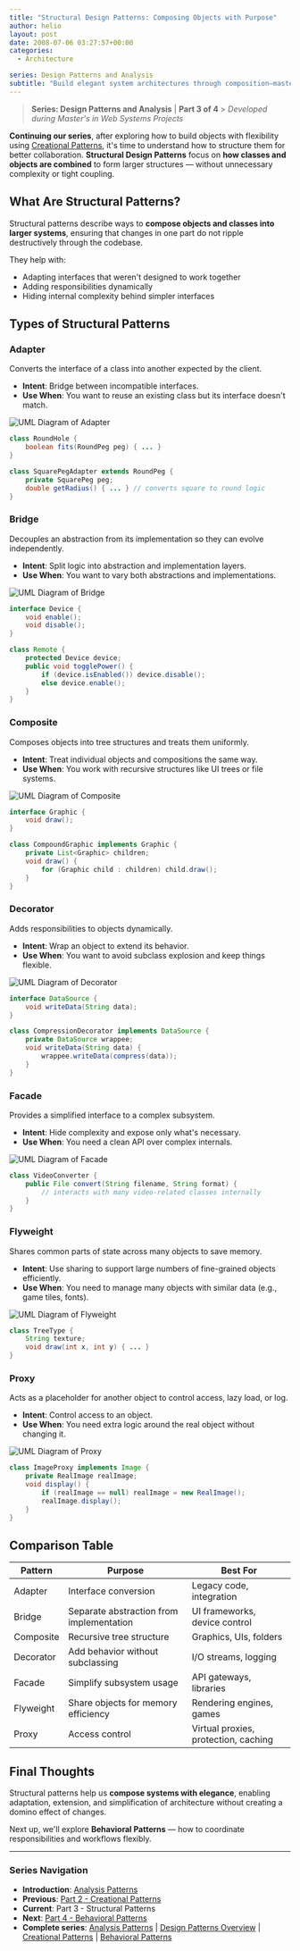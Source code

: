 ```yaml
---
title: "Structural Design Patterns: Composing Objects with Purpose"
author: helio
layout: post
date: 2008-07-06 03:27:57+00:00
categories:
  - Architecture

series: Design Patterns and Analysis
subtitle: "Build elegant system architectures through composition—master Adapter, Bridge, Decorator, and Facade patterns that solve the complex challenge of connecting incompatible components into cohesive, maintainable systems"
---
```


> **Series: Design Patterns and Analysis** | **Part 3 of 4** > _Developed during Master's in Web Systems Projects_

**Continuing our series**, after exploring how to build objects with flexibility using [Creational Patterns](../2008-07-04-padroes-de-criacao/), it's time to understand how to structure them for better collaboration.
**Structural Design Patterns** focus on **how classes and objects are combined** to form larger structures — without unnecessary complexity or tight coupling.

## What Are Structural Patterns?

Structural patterns describe ways to **compose objects and classes into larger systems**, ensuring that changes in one part do not ripple destructively through the codebase.

They help with:

- Adapting interfaces that weren't designed to work together
- Adding responsibilities dynamically
- Hiding internal complexity behind simpler interfaces

## Types of Structural Patterns

### Adapter

Converts the interface of a class into another expected by the client.

- **Intent**: Bridge between incompatible interfaces.
- **Use When**: You want to reuse an existing class but its interface doesn't match.

<img src="/uploads/2008/07/adapter-pattern.png" alt="UML Diagram of Adapter" class="structural-pattern-img">

```java
class RoundHole {
    boolean fits(RoundPeg peg) { ... }
}

class SquarePegAdapter extends RoundPeg {
    private SquarePeg peg;
    double getRadius() { ... } // converts square to round logic
}
```

### Bridge

Decouples an abstraction from its implementation so they can evolve independently.

- **Intent**: Split logic into abstraction and implementation layers.
- **Use When**: You want to vary both abstractions and implementations.

<img src="/uploads/2008/07/bridge-pattern.png" alt="UML Diagram of Bridge" class="structural-pattern-img">

```java
interface Device {
    void enable();
    void disable();
}

class Remote {
    protected Device device;
    public void togglePower() {
        if (device.isEnabled()) device.disable();
        else device.enable();
    }
}
```

### Composite

Composes objects into tree structures and treats them uniformly.

- **Intent**: Treat individual objects and compositions the same way.
- **Use When**: You work with recursive structures like UI trees or file systems.

<img src="/uploads/2008/07/composite-pattern.png" alt="UML Diagram of Composite" class="structural-pattern-img">

```java
interface Graphic {
    void draw();
}

class CompoundGraphic implements Graphic {
    private List<Graphic> children;
    void draw() {
        for (Graphic child : children) child.draw();
    }
}
```

### Decorator

Adds responsibilities to objects dynamically.

- **Intent**: Wrap an object to extend its behavior.
- **Use When**: You want to avoid subclass explosion and keep things flexible.

<img src="/uploads/2008/07/decorator-pattern.png" alt="UML Diagram of Decorator" class="structural-pattern-img">

```java
interface DataSource {
    void writeData(String data);
}

class CompressionDecorator implements DataSource {
    private DataSource wrappee;
    void writeData(String data) {
        wrappee.writeData(compress(data));
    }
}
```

### Facade

Provides a simplified interface to a complex subsystem.

- **Intent**: Hide complexity and expose only what's necessary.
- **Use When**: You need a clean API over complex internals.

<img src="/uploads/2008/07/facade-pattern.png" alt="UML Diagram of Facade" class="structural-pattern-img">

```java
class VideoConverter {
    public File convert(String filename, String format) {
        // interacts with many video-related classes internally
    }
}
```

### Flyweight

Shares common parts of state across many objects to save memory.

- **Intent**: Use sharing to support large numbers of fine-grained objects efficiently.
- **Use When**: You need to manage many objects with similar data (e.g., game tiles, fonts).

<img src="/uploads/2008/07/flyweight-pattern.png" alt="UML Diagram of Flyweight" class="structural-pattern-img">

```java
class TreeType {
    String texture;
    void draw(int x, int y) { ... }
}
```

### Proxy

Acts as a placeholder for another object to control access, lazy load, or log.

- **Intent**: Control access to an object.
- **Use When**: You need extra logic around the real object without changing it.

<img src="/uploads/2008/07/proxy-pattern.png" alt="UML Diagram of Proxy" class="structural-pattern-img">

```java
class ImageProxy implements Image {
    private RealImage realImage;
    void display() {
        if (realImage == null) realImage = new RealImage();
        realImage.display();
    }
}
```

## Comparison Table

| Pattern   | Purpose                                  | Best For                             |
| --------- | ---------------------------------------- | ------------------------------------ |
| Adapter   | Interface conversion                     | Legacy code, integration             |
| Bridge    | Separate abstraction from implementation | UI frameworks, device control        |
| Composite | Recursive tree structure                 | Graphics, UIs, folders               |
| Decorator | Add behavior without subclassing         | I/O streams, logging                 |
| Facade    | Simplify subsystem usage                 | API gateways, libraries              |
| Flyweight | Share objects for memory efficiency      | Rendering engines, games             |
| Proxy     | Access control                           | Virtual proxies, protection, caching |

## Final Thoughts

Structural patterns help us **compose systems with elegance**, enabling adaptation, extension, and simplification of architecture without creating a domino effect of changes.

Next up, we'll explore **Behavioral Patterns** — how to coordinate responsibilities and workflows flexibly.

---

### **Series Navigation**

- **Introduction**: [Analysis Patterns](../2008-07-01-padroes-de-analise/)
- **Previous**: [Part 2 - Creational Patterns](../2008-07-04-padroes-de-criacao/)
- **Current**: Part 3 - Structural Patterns
- **Next**: [Part 4 - Behavioral Patterns](../2008-07-08-padroes-comportamentais/)
- **Complete series**: [Analysis Patterns](../2008-07-01-padroes-de-analise/) | [Design Patterns Overview](../2008-07-02-padroes-de-projeto-detalhado/) | [Creational Patterns](../2008-07-04-padroes-de-criacao/) | [Behavioral Patterns](../2008-07-08-padroes-comportamentais/)
